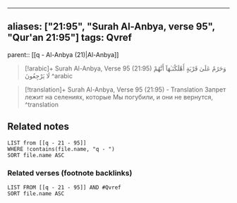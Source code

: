 
---
aliases: ["21:95", "Surah Al-Anbya, verse 95", "Qur'an 21:95"]
tags: Qvref
---

parent:: [[q - Al-Anbya (21)|Al-Anbya]]

> [!arabic]+ Surah Al-Anbya, Verse 95 (21:95)
> <span class="quran-arabic">وَحَرَٰمٌ عَلَىٰ قَرْيَةٍ أَهْلَكْنَـٰهَآ أَنَّهُمْ لَا يَرْجِعُونَ</span>
^arabic

> [!translation]+ Surah Al-Anbya, Verse 95 (21:95) - Translation
> Запрет лежит на селениях, которые Мы погубили, и они не вернутся,
^translation



## Related notes
```dataview
LIST from [[q - 21 - 95]]
WHERE !contains(file.name, "q - ")
SORT file.name ASC
```

### Related verses (footnote backlinks)
```dataview
LIST FROM [[q - 21 - 95]] AND #Qvref
SORT file.name ASC
```


